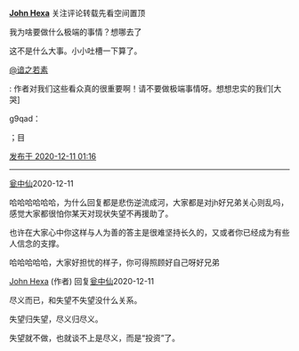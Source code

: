 [**John Hexa**](https://www.zhihu.com/people/mcbig)
关注评论转载先看空间置顶
>
我为啥要做什么极端的事情？想哪去了  
  >
这不是什么大事。小小吐槽一下算了。 
>
[@谙之若素](https://www.zhihu.com/people/ab64438fed42b0624a0a1140e8485842)
>
: 作者对我们这些看众真的很重要啊！请不要做极端事情呀。想想忠实的我们[大哭]
>>
g9qad：
>>
；目

[发布于 2020-12-11 01:16](https://www.zhihu.com/pin/1320537163990192128)

---

[瓮中仙](https://www.zhihu.com/people/yi-ge-cu-ren-76)​2020-12-11
>
哈哈哈哈哈哈，为什么回复都是悲伤逆流成河，大家都是对jh好兄弟关心则乱吗，感觉大家都很怕你某天对现状失望不再援助了。  
  >
也许在大家心中你这样与人为善的答主是很难坚持长久的，又或者你已经成为有些人信念的支撑。  
  >
哈哈哈哈哈，大家好担忧的样子，你可得照顾好自己呀好兄弟

[John Hexa](https://www.zhihu.com/people/mcbig)​ (作者) 回复[瓮中仙](https://www.zhihu.com/people/yi-ge-cu-ren-76)​2020-12-11
>
尽义而已，和失望不失望没什么关系。  
  >
失望归失望，尽义归尽义。  
  >
失望就不做，也就谈不上是尽义，而是“投资”了。